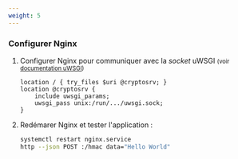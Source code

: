 ```yaml
---
weight: 5
---
```

### Configurer Nginx

1. Configurer Nginx pour communiquer avec la *socket* uWSGI
   <small>(voir [documentation uWSGI](https://uwsgi-docs.readthedocs.io/en/latest/Nginx.html))</small>

   ```nginx
   location / { try_files $uri @cryptosrv; }
   location @cryptosrv {
       include uwsgi_params;
       uwsgi_pass unix:/run/.../uwsgi.sock;
   }
   ```

2. Redémarer Nginx et tester l'application :

   ```sh
   systemctl restart nginx.service
   http --json POST :/hmac data="Hello World"
   ```
